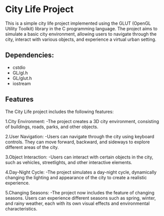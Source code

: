 # City Life Project
This is a simple city life project implemented using the GLUT (OpenGL Utility Toolkit) library in the C programming language. The project aims to simulate a basic city environment, allowing users to navigate through the city, interact with various objects, and experience a virtual urban setting.

## Dependencies:
- cstdio
- GL/gl.h
- GL/glut.h
- iostream


## Features
The City Life project includes the following features:

1.City Environment: 
-The project creates a 3D city environment, consisting of buildings, roads, parks, and other objects.

2.User Navigation:
-Users can navigate through the city using keyboard controls. They can move forward, backward, and sideways to explore different areas of the city.

3.Object Interaction: 
-Users can interact with certain objects in the city, such as vehicles, streetlights, and other interactive elements.

4.Day-Night Cycle: 
-The project simulates a day-night cycle, dynamically changing the lighting and appearance of the city to create a realistic experience.

5.Changing Seasons: 
-The project now includes the feature of changing seasons. Users can experience different seasons such as spring, winter, and rainy weather, each with its own visual effects and environmental characteristics.
